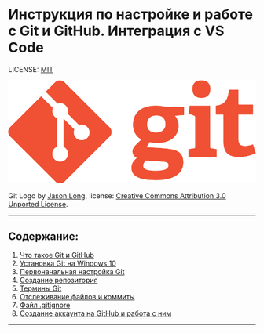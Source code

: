 # Инструкция по настройке и работе с Git и GitHub. Интеграция с VS Code

LICENSE: [MIT](./license.md)

![GitLogo](./assets/Git-Logo-1788C.png)

Git Logo by [Jason Long](https://twitter.com/jasonlong), 
license: [Creative Commons Attribution 3.0 Unported License](https://creativecommons.org/licenses/by/3.0/).

---

## Содержание:
1. [Что такое Git и GitHub](./1_Git_and_Github.md)
2. [Установка Git на Windows 10](./2_Install_Git.md)
3. [Первоначальная настройка Git](./3_Settings_Git.md)
4. [Создание репозитория](./4_GitRepository.md)
5. [Термины Git](./5_GitTerms.md)
6. [Отслеживание файлов и коммиты](./6_Status_and_commits.md)
7. [Файл .gitignore](./7_GitIgnore.md)
8. [Создание аккаунта на GitHub и работа с ним](./8_GitHub.md)

---
